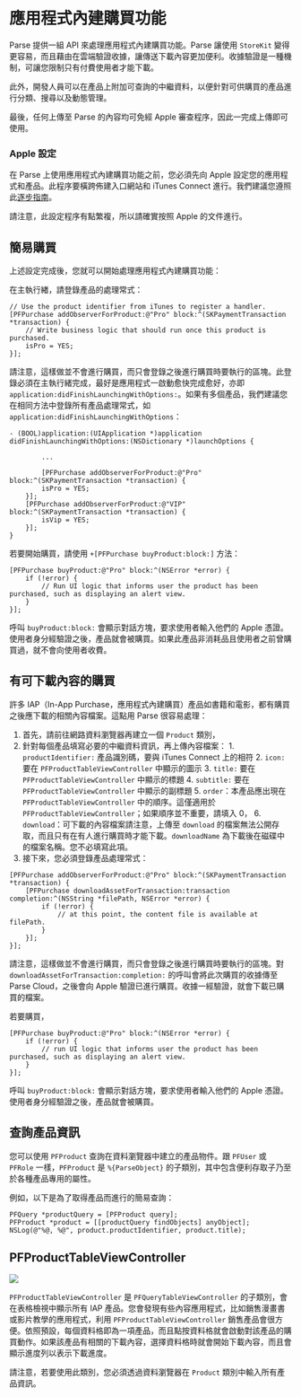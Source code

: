 # 應用程式內建購買功能

Parse 提供一組 API 來處理應用程式內建購買功能。Parse 讓使用 `StoreKit` 變得更容易，而且藉由在雲端驗證收據，讓傳送下載內容更加便利。收據驗證是一種機制，可讓您限制只有付費使用者才能下載。

此外，開發人員可以在產品上附加可查詢的中繼資料，以便針對可供購買的產品進行分類、搜尋以及動態管理。

最後，任何上傳至 Parse 的內容均可免經 Apple 審查程序，因此一完成上傳即可使用。

### Apple 設定

在 Parse 上使用應用程式內建購買功能之前，您必須先向 Apple 設定您的應用程式和產品。此程序要橫跨佈建入口網站和 iTunes Connect 進行。我們建議您遵照此[逐步指南](https://developer.apple.com/library/ios/#technotes/tn2259/_index.html)。

請注意，此設定程序有點繁複，所以請確實按照 Apple 的文件進行。

## 簡易購買

上述設定完成後，您就可以開始處理應用程式內建購買功能：

在主執行緖，請登錄產品的處理常式：

```objc
// Use the product identifier from iTunes to register a handler.
[PFPurchase addObserverForProduct:@"Pro" block:^(SKPaymentTransaction *transaction) {
    // Write business logic that should run once this product is purchased.
    isPro = YES;
}];
```

請注意，這樣做並不會進行購買，而只會登錄之後進行購買時要執行的區塊。此登錄必須在主執行緒完成，最好是應用程式一啟動愈快完成愈好，亦即 `application:didFinishLaunchingWithOptions:`。如果有多個產品，我們建議您在相同方法中登錄所有產品處理常式，如 `application:didFinishLaunchingWithOptions`：

```objc
- (BOOL)application:(UIApplication *)application didFinishLaunchingWithOptions:(NSDictionary *)launchOptions {

        ...

        [PFPurchase addObserverForProduct:@"Pro" block:^(SKPaymentTransaction *transaction) {
        isPro = YES;
    }];
    [PFPurchase addObserverForProduct:@"VIP" block:^(SKPaymentTransaction *transaction) {
        isVip = YES;
    }];
}
```

若要開始購買，請使用 `+[PFPurchase buyProduct:block:]` 方法：

```objc
[PFPurchase buyProduct:@"Pro" block:^(NSError *error) {
    if (!error) {
        // Run UI logic that informs user the product has been purchased, such as displaying an alert view.
    }
}];
```

呼叫 `buyProduct:block:` 會顯示對話方塊，要求使用者輸入他們的 Apple 憑證。使用者身分經驗證之後，產品就會被購買。如果此產品非消耗品且使用者之前曾購買過，就不會向使用者收費。

## 有可下載內容的購買

許多 IAP（In-App Purchase，應用程式內建購買）產品如書籍和電影，都有購買之後應下載的相關內容檔案。這點用 Parse 很容易處理：

1.  首先，請前往網路資料瀏覽器再建立一個 `Product` 類別，
2.  針對每個產品填寫必要的中繼資料資訊，再上傳內容檔案：
        1.  `productIdentifier:` 產品識別碼，要與 iTunes Connect 上的相符
        2.  `icon:` 要在 `PFProductTableViewController` 中顯示的圖示
        3.  `title:` 要在 `PFProductTableViewController` 中顯示的標題
        4.  `subtitle:` 要在 `PFProductTableViewController` 中顯示的副標題
        5.  `order`：本產品應出現在 `PFProductTableViewController` 中的順序。這僅適用於 `PFProductTableViewController`；如果順序並不重要，請填入 0，
        6.  `download`：可下載的內容檔案請注意，上傳至 `download` 的檔案無法公開存取，而且只有在有人進行購買時才能下載。`downloadName` 為下載後在磁碟中的檔案名稱。您不必填寫此項。
3.  接下來，您必須登錄產品處理常式：

```objc
[PFPurchase addObserverForProduct:@"Pro" block:^(SKPaymentTransaction *transaction) {
    [PFPurchase downloadAssetForTransaction:transaction completion:^(NSString *filePath, NSError *error) {
        if (!error) {
            // at this point, the content file is available at filePath.
        }
    }];
}];
```

請注意，這樣做並不會進行購買，而只會登錄之後進行購買時要執行的區塊。對 `downloadAssetForTransaction:completion:` 的呼叫會將此次購買的收據傳至 Parse Cloud，之後會向 Apple 驗證已進行購買。收據一經驗證，就會下載已購買的檔案。

若要購買，

```objc
[PFPurchase buyProduct:@"Pro" block:^(NSError *error) {
    if (!error) {
        // run UI logic that informs user the product has been purchased, such as displaying an alert view.
    }
}];
```

呼叫 `buyProduct:block:` 會顯示對話方塊，要求使用者輸入他們的 Apple 憑證。使用者身分經驗證之後，產品就會被購買。

## 查詢產品資訊

您可以使用 `PFProduct` 查詢在資料瀏覽器中建立的產品物件。跟 `PFUser` 或 `PFRole` 一樣，`PFProduct` 是 `%{ParseObject}` 的子類別，其中包含便利存取子乃至於各種產品專用的屬性。

例如，以下是為了取得產品而進行的簡易查詢：

```objc
PFQuery *productQuery = [PFProduct query];
PFProduct *product = [[productQuery findObjects] anyObject];
NSLog(@"%@, %@", product.productIdentifier, product.title);
```

## PFProductTableViewController

![](/images/docs/products_table_screenshot.png)

`PFProductTableViewController` 是 `PFQueryTableViewController` 的子類別，會在表格檢視中顯示所有 IAP 產品。您會發現有些內容應用程式，比如銷售漫畫書或影片教學的應用程式，利用 `PFProductTableViewController` 銷售產品會很方便。依照預設，每個資料格即為一項產品，而且點按資料格就會啟動對該產品的購買動作。如果該產品有相關的下載內容，選擇資料格時就會開始下載內容，而且會顯示進度列以表示下載進度。

請注意，若要使用此類別，您必須透過資料瀏覽器在 `Product` 類別中輸入所有產品資訊。
